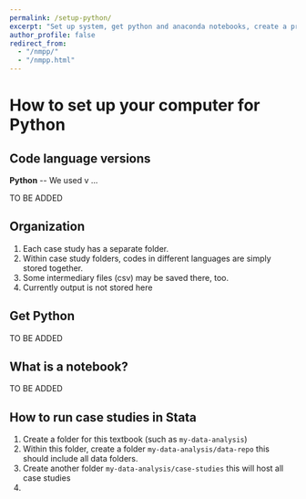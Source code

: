 ```yaml
---
permalink: /setup-python/
excerpt: "Set up system, get python and anaconda notebooks, create a project"
author_profile: false
redirect_from:
  - "/nmpp/"
  - "/nmpp.html"
---
```


# How to set up your computer for Python

## Code language versions
**Python** -- We used v ...

TO BE ADDED


## Organization
1. Each case study has a separate folder.
2. Within case study folders, codes in different languages are simply stored together.
3. Some intermediary files (csv) may be saved there, too.
4. Currently output is not stored here

## Get Python

TO BE ADDED


## What is a notebook?

TO BE ADDED

## How to run case studies in Stata

1. Create a folder for this textbook (such as `my-data-analysis`)
2. Within this folder, create a folder `my-data-analysis/data-repo` this should include all data folders.
3. Create another folder  `my-data-analysis/case-studies` this will host all case studies
4.
